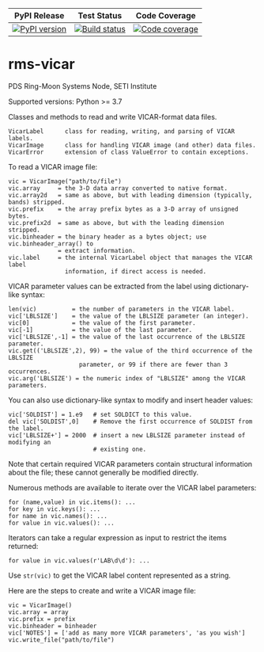 | PyPI Release | Test Status | Code Coverage |
| ------------ | ----------- | ------------- |
| [![PyPI version](https://badge.fury.io/py/vicar.svg)](https://badge.fury.io/py/vicar) | [![Build status](https://img.shields.io/github/actions/workflow/status/SETI/rms-vicar/run-tests.yml?branch=master)](https://github.com/SETI/rms-vicar/actions) | [![Code coverage](https://img.shields.io/codecov/c/github/SETI/rms-vicar/main?logo=codecov)](https://codecov.io/gh/SETI/rms-vicar) |

# rms-vicar

PDS Ring-Moon Systems Node, SETI Institute

Supported versions: Python >= 3.7

Classes and methods to read and write VICAR-format data files.

    VicarLabel      class for reading, writing, and parsing of VICAR labels.
    VicarImage      class for handling VICAR image (and other) data files.
    VicarError      extension of class ValueError to contain exceptions.

To read a VICAR image file:

    vic = VicarImage("path/to/file")
    vic.array     = the 3-D data array converted to native format.
    vic.array2d   = same as above, but with leading dimension (typically, bands) stripped.
    vic.prefix    = the array prefix bytes as a 3-D array of unsigned bytes.
    vic.prefix2d  = same as above, but with the leading dimension stripped.
    vic.binheader = the binary header as a bytes object; use vic.binheader_array() to
                  = extract information.
    vic.label     = the internal VicarLabel object that manages the VICAR label
                    information, if direct access is needed.

VICAR parameter values can be extracted from the label using dictionary-like syntax:

    len(vic)          = the number of parameters in the VICAR label.
    vic['LBLSIZE']    = the value of the LBLSIZE parameter (an integer).
    vic[0]            = the value of the first parameter.
    vic[-1]           = the value of the last parameter.
    vic['LBLSIZE',-1] = the value of the last occurrence of the LBLSIZE parameter.
    vic.get(('LBLSIZE',2), 99) = the value of the third occurrence of the LBLSIZE
                        parameter, or 99 if there are fewer than 3 occurrences.
    vic.arg('LBLSIZE') = the numeric index of "LBLSIZE" among the VICAR parameters.

You can also use dictionary-like syntax to modify and insert header values:

    vic['SOLDIST'] = 1.e9   # set SOLDICT to this value.
    del vic['SOLDIST',0]    # Remove the first occurrence of SOLDIST from the label.
    vic['LBLSIZE+'] = 2000  # insert a new LBLSIZE parameter instead of modifying an
                            # existing one.

Note that certain required VICAR parameters contain structural information about the file;
these cannot generally be modified directly.

Numerous methods are available to iterate over the VICAR label parameters:

    for (name,value) in vic.items(): ...
    for key in vic.keys(): ...
    for name in vic.names(): ...
    for value in vic.values(): ...
Iterators can take a regular expression as input to restrict the items returned:

    for value in vic.values(r'LAB\d\d'): ...

Use `str(vic)` to get the VICAR label content represented as a string.

Here are the steps to create and write a VICAR image file:

    vic = VicarImage()
    vic.array = array
    vic.prefix = prefix
    vic.binheader = binheader
    vic['NOTES'] = ['add as many more VICAR parameters', 'as you wish']
    vic.write_file("path/to/file")
